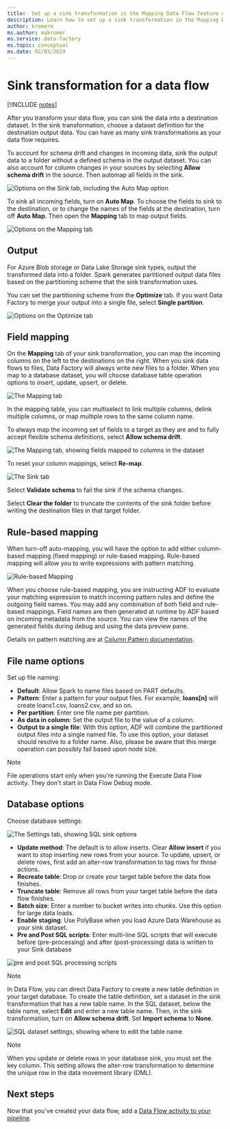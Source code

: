 ```yaml
---
title:  Set up a sink transformation in the Mapping Data Flow feature of Azure Data Factory 
description: Learn how to set up a sink transformation in the Mapping Data Flow.
author: kromerm
ms.author: makromer
ms.service: data-factory
ms.topic: conceptual
ms.date: 02/03/2019
---
```


# Sink transformation for a data flow

[!INCLUDE [notes](../../includes/data-factory-data-flow-preview.md)]

After you transform your data flow, you can sink the data into a destination dataset. In the sink transformation, choose a dataset definition for the destination output data. You can have as many sink transformations as your data flow requires.

To account for schema drift and changes in incoming data, sink the output data to a folder without a defined schema in the output dataset. You can also account for column changes in your sources by selecting **Allow schema drift** in the source. Then automap all fields in the sink.

![Options on the Sink tab, including the Auto Map option](media/data-flow/sink1.png "sink 1")

To sink all incoming fields, turn on **Auto Map**. To choose the fields to sink to the destination, or to change the names of the fields at the destination, turn off **Auto Map**. Then open the **Mapping** tab to map output fields.

![Options on the Mapping tab](media/data-flow/sink2.png "sink 2")

## Output 
For Azure Blob storage or Data Lake Storage sink types, output the transformed data into a folder. Spark generates partitioned output data files based on the partitioning scheme that the sink transformation uses. 

You can set the partitioning scheme from the **Optimize** tab. If you want Data Factory to merge your output into a single file, select **Single partition**.

![Options on the Optimize tab](media/data-flow/opt001.png "sink options")

## Field mapping
On the **Mapping** tab of your sink transformation, you can map the incoming columns on the left to the destinations on the right. When you sink data flows to files, Data Factory will always write new files to a folder. When you map to a database dataset, you will choose database table operation options to insert, update, upsert, or delete.

![The Mapping tab](media/data-flow/sink2.png "Sinks")

In the mapping table, you can multiselect to link multiple columns, delink multiple columns, or map multiple rows to the same column name.

To always map the incoming set of fields to a target as they are and to fully accept flexible schema definitions, select **Allow schema drift**.

![The Mapping tab, showing fields mapped to columns in the dataset](media/data-flow/multi1.png "multiple options")

To reset your column mappings, select **Re-map**.

![The Sink tab](media/data-flow/sink1.png "Sink One")

Select **Validate schema** to fail the sink if the schema changes.

Select **Clear the folder** to truncate the contents of the sink folder before writing the destination files in that target folder.

## Rule-based mapping
When turn-off auto-mapping, you will have the option to add either column-based mapping (fixed mapping) or rule-based mapping. Rule-based mapping will allow you to write expressions with pattern matching. 

![Rule-based Mapping](media/data-flow/rules4.png "Rule-based mapping")

When you choose rule-based mapping, you are instructing ADF to evaluate your matching expression to match incoming pattern rules and define the outgoing field names. You may add any combination of both field and rule-based mappings. Field names are then generated at runtime by ADF based on incoming metadata from the source. You can view the names of the generated fields during debug and using the data preview pane.

Details on pattern matching are at [Column Pattern documentation](concepts-data-flow-column-pattern.md).

## File name options

Set up file naming: 

   * **Default**: Allow Spark to name files based on PART defaults.
   * **Pattern**: Enter a pattern for your output files. For example, **loans[n]** will create loans1.csv, loans2.csv, and so on.
   * **Per partition**: Enter one file name per partition.
   * **As data in column**: Set the output file to the value of a column.
   * **Output to a single file**: With this option, ADF will combine the partitioned output files into a single named file. To use this option, your dataset should resolve to a folder name. Also, please be aware that this merge operation can possibly fail based upon node size.

> [!NOTE]
> File operations start only when you're running the Execute Data Flow activity. They don't start in Data Flow Debug mode.

## Database options

Choose database settings:

![The Settings tab, showing SQL sink options](media/data-flow/alter-row2.png "SQL Options")

* **Update method**: The default is to allow inserts. Clear **Allow insert** if you want to stop inserting new rows from your source. To update, upsert, or delete rows, first add an alter-row transformation to tag rows for those actions. 
* **Recreate table**: Drop or create your target table before the data flow finishes.
* **Truncate table**: Remove all rows from your target table before the data flow finishes.
* **Batch size**: Enter a number to bucket writes into chunks. Use this option for large data loads. 
* **Enable staging**: Use PolyBase when you load Azure Data Warehouse as your sink dataset.
* **Pre and Post SQL scripts**: Enter multi-line SQL scripts that will execute before (pre-processing) and after (post-processing) data is written to your Sink database

![pre and post SQL processing scripts](media/data-flow/prepost1.png "SQL processing scripts")

> [!NOTE]
> In Data Flow, you can direct Data Factory to create a new table definition in your target database. To create the table definition, set a dataset in the sink transformation that has a new table name. In the SQL dataset, below the table name, select **Edit** and enter a new table name. Then, in the sink transformation, turn on **Allow schema drift**. Set **Import schema** to **None**.

![SQL dataset settings, showing where to edit the table name](media/data-flow/dataset2.png "SQL Schema")

> [!NOTE]
> When you update or delete rows in your database sink, you must set the key column. This setting allows the alter-row transformation to determine the unique row in the data movement library (DML).

## Next steps
Now that you've created your data flow, add a [Data Flow activity to your pipeline](concepts-data-flow-overview.md).
